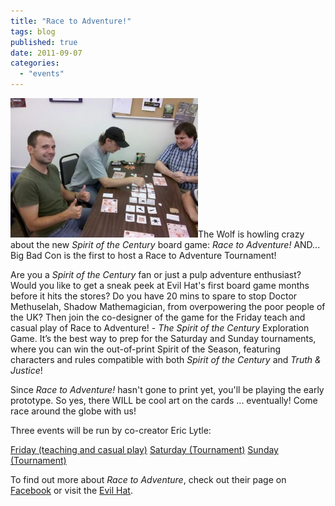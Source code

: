 ```yaml
---
title: "Race to Adventure!"
tags: blog
published: true
date: 2011-09-07
categories: 
  - "events"
---
```


[![Race to Adventure](/images/271680_259014200780794_248672031815011_1301910_2006309_o-300x223.jpg "Race to Adventure")](/images/271680_259014200780794_248672031815011_1301910_2006309_o.jpg)The Wolf is howling crazy about the new _Spirit of the Century_ board game: _Race to Adventure!_ AND... Big Bad Con is the first to host a Race to Adventure Tournament!

Are you a _Spirit of the Century_ fan or just a pulp adventure enthusiast? Would you like to get a sneak peek at Evil Hat's first board game months before it hits the stores? Do you have 20 mins to spare to stop Doctor Methuselah, Shadow Mathemagician, from overpowering the poor people of the UK? Then join the co-designer of the game for the Friday teach and casual play of Race to Adventure! - _The Spirit of the Century_ Exploration Game. It’s the best way to prep for the Saturday and Sunday tournaments, where you can win the out-of-print Spirit of the Season, featuring characters and rules compatible with both _Spirit of the Century_ and _Truth & Justice_!

Since _Race to Adventure!_ hasn't gone to print yet, you'll be playing the early prototype. So yes, there WILL be cool art on the cards ... eventually! Come race around the globe with us!

Three events will be run by co-creator Eric Lytle:

[Friday (teaching and casual play)](http://www.bigbadcon.com/?page_id=6&event_id=4) [Saturday (Tournament)](http://www.bigbadcon.com/?page_id=6&event_id=3) [Sunday (Tournament)](http://www.bigbadcon.com/?page_id=6&event_id=1)

To find out more about _Race to Adventure_, check out their page on [Facebook](http://www.facebook.com/racetoadventure) or visit the [Evil Hat](http://www.evilhat.com/).
